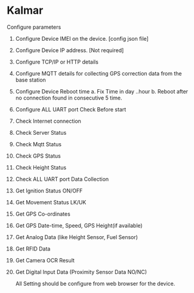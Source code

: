 # Kalmar

Configure parameters
1.	Configure Device IMEI on the device. [config json file]
2.	Configure Device IP address. [Not required]
3.	Configure TCP/IP or HTTP details
4.	Configure MQTT details for collecting GPS correction data from the base station
5.	Configure Device Reboot time 
a.	Fix Time in day ..hour
b.	Reboot after no connection found in consecutive 5 time.
6.	Configure ALL UART port 
        Check Before start 
1.	Check Internet connection 
2.	Check Server Status
3.	Check Mqtt Status
4.	Check GPS Status
5.	Check Height Status
6.	Check ALL UART port
        Data Collection 

1.	Get Ignition Status ON/OFF
2.	Get Movement Status LK/UK
3.	Get GPS Co-ordinates
4.	Get GPS Date-time, Speed, GPS Height(if available) 
5.	Get Analog Data (like Height Sensor, Fuel Sensor)
6.	Get RFID Data 
7.	Get Camera OCR Result
8.	Get Digital Input Data (Proximity Sensor Data NO/NC)

     All Setting should be configure from web browser for the device.
